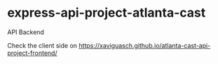 # express-api-project-atlanta-cast

API Backend

Check the client side on https://xaviguasch.github.io/atlanta-cast-api-project-frontend/
